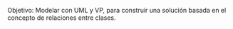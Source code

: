  Objetivo: Modelar con UML y VP, para construir una solución basada en el concepto de relaciones entre clases.
